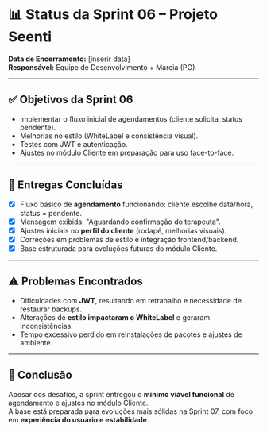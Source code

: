 # 📊 Status da Sprint 06 – Projeto Seenti

**Data de Encerramento:** [inserir data]  
**Responsável:** Equipe de Desenvolvimento + Marcia (PO)  

---

## ✅ Objetivos da Sprint 06
- Implementar o fluxo inicial de agendamentos (cliente solicita, status pendente).  
- Melhorias no estilo (WhiteLabel e consistência visual).  
- Testes com JWT e autenticação.  
- Ajustes no módulo Cliente em preparação para uso face-to-face.  

---

## 🚀 Entregas Concluídas
- [x] Fluxo básico de **agendamento** funcionando: cliente escolhe data/hora, status = pendente.  
- [x] Mensagem exibida: "Aguardando confirmação do terapeuta".  
- [x] Ajustes iniciais no **perfil do cliente** (rodapé, melhorias visuais).  
- [x] Correções em problemas de estilo e integração frontend/backend.  
- [x] Base estruturada para evoluções futuras do módulo Cliente.  

---

## ⚠️ Problemas Encontrados
- Dificuldades com **JWT**, resultando em retrabalho e necessidade de restaurar backups.  
- Alterações de **estilo impactaram o WhiteLabel** e geraram inconsistências.  
- Tempo excessivo perdido em reinstalações de pacotes e ajustes de ambiente.  

---

## 📌 Conclusão
Apesar dos desafios, a sprint entregou o **mínimo viável funcional** de agendamento e ajustes no módulo Cliente.  
A base está preparada para evoluções mais sólidas na Sprint 07, com foco em **experiência do usuário e estabilidade**.
